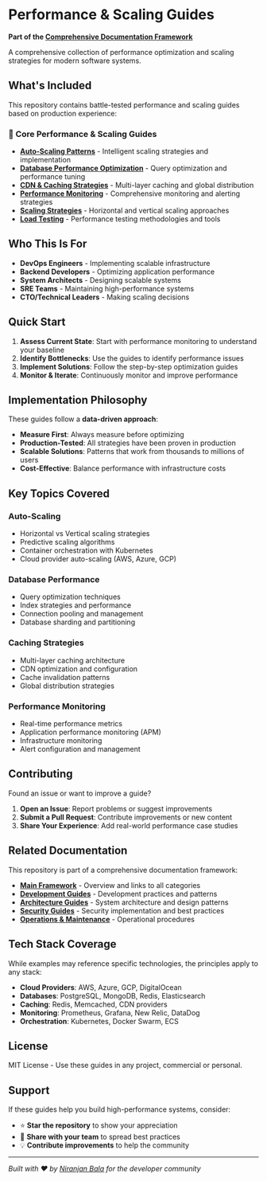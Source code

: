 # Performance & Scaling Guides

**Part of the [Comprehensive Documentation Framework](https://github.com/niranjanbala/fullstack-template)**

A comprehensive collection of performance optimization and scaling strategies for modern software systems.

## What's Included

This repository contains battle-tested performance and scaling guides based on production experience:

### 🚀 Core Performance & Scaling Guides

- **[Auto-Scaling Patterns](./auto-scaling-patterns.md)** - Intelligent scaling strategies and implementation
- **[Database Performance Optimization](./database-performance-optimization.md)** - Query optimization and performance tuning
- **[CDN & Caching Strategies](./cdn-caching-strategies.md)** - Multi-layer caching and global distribution
- **[Performance Monitoring](./performance.md)** - Comprehensive monitoring and alerting strategies
- **[Scaling Strategies](./scaling-strategies.md)** - Horizontal and vertical scaling approaches
- **[Load Testing](./load-testing.md)** - Performance testing methodologies and tools

## Who This Is For

- **DevOps Engineers** - Implementing scalable infrastructure
- **Backend Developers** - Optimizing application performance
- **System Architects** - Designing scalable systems
- **SRE Teams** - Maintaining high-performance systems
- **CTO/Technical Leaders** - Making scaling decisions

## Quick Start

1. **Assess Current State**: Start with performance monitoring to understand your baseline
2. **Identify Bottlenecks**: Use the guides to identify performance issues
3. **Implement Solutions**: Follow the step-by-step optimization guides
4. **Monitor & Iterate**: Continuously monitor and improve performance

## Implementation Philosophy

These guides follow a **data-driven approach**:
- **Measure First**: Always measure before optimizing
- **Production-Tested**: All strategies have been proven in production
- **Scalable Solutions**: Patterns that work from thousands to millions of users
- **Cost-Effective**: Balance performance with infrastructure costs

## Key Topics Covered

### Auto-Scaling
- Horizontal vs Vertical scaling strategies
- Predictive scaling algorithms
- Container orchestration with Kubernetes
- Cloud provider auto-scaling (AWS, Azure, GCP)

### Database Performance
- Query optimization techniques
- Index strategies and performance
- Connection pooling and management
- Database sharding and partitioning

### Caching Strategies
- Multi-layer caching architecture
- CDN optimization and configuration
- Cache invalidation patterns
- Global distribution strategies

### Performance Monitoring
- Real-time performance metrics
- Application performance monitoring (APM)
- Infrastructure monitoring
- Alert configuration and management

## Contributing

Found an issue or want to improve a guide?

1. **Open an Issue**: Report problems or suggest improvements
2. **Submit a Pull Request**: Contribute improvements or new content
3. **Share Your Experience**: Add real-world performance case studies

## Related Documentation

This repository is part of a comprehensive documentation framework:

- **[Main Framework](https://github.com/niranjanbala/fullstack-template)** - Overview and links to all categories
- **[Development Guides](https://github.com/niranjanbala/development-guides)** - Development practices and patterns
- **[Architecture Guides](https://github.com/niranjanbala/architecture-guides)** - System architecture and design patterns
- **[Security Guides](https://github.com/niranjanbala/security-guides)** - Security implementation and best practices
- **[Operations & Maintenance](https://github.com/niranjanbala/operations-maintenance)** - Operational procedures

## Tech Stack Coverage

While examples may reference specific technologies, the principles apply to any stack:

- **Cloud Providers**: AWS, Azure, GCP, DigitalOcean
- **Databases**: PostgreSQL, MongoDB, Redis, Elasticsearch
- **Caching**: Redis, Memcached, CDN providers
- **Monitoring**: Prometheus, Grafana, New Relic, DataDog
- **Orchestration**: Kubernetes, Docker Swarm, ECS

## License

MIT License - Use these guides in any project, commercial or personal.

## Support

If these guides help you build high-performance systems, consider:
- ⭐ **Star the repository** to show your appreciation
- 🤝 **Share with your team** to spread best practices
- 💡 **Contribute improvements** to help the community

---

*Built with ❤️ by [Niranjan Bala](https://github.com/niranjanbala) for the developer community* 